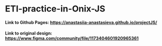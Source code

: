 # ETI-practice-in-Onix-JS
#### Link to Github Pages: https://anastasiia-anastasieva.github.io/projectJS/
#### Link to original design: https://www.figma.com/community/file/1173404601920965361
